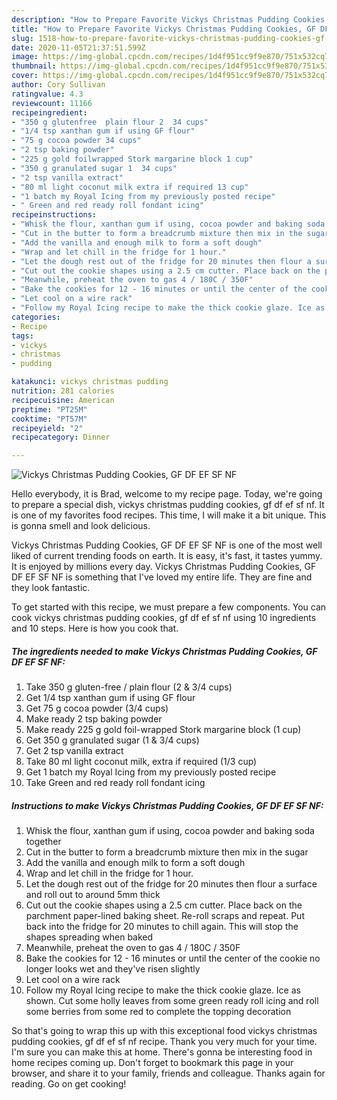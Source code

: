 ```yaml
---
description: "How to Prepare Favorite Vickys Christmas Pudding Cookies, GF DF EF SF NF"
title: "How to Prepare Favorite Vickys Christmas Pudding Cookies, GF DF EF SF NF"
slug: 1518-how-to-prepare-favorite-vickys-christmas-pudding-cookies-gf-df-ef-sf-nf
date: 2020-11-05T21:37:51.599Z
image: https://img-global.cpcdn.com/recipes/1d4f951cc9f9e870/751x532cq70/vickys-christmas-pudding-cookies-gf-df-ef-sf-nf-recipe-main-photo.jpg
thumbnail: https://img-global.cpcdn.com/recipes/1d4f951cc9f9e870/751x532cq70/vickys-christmas-pudding-cookies-gf-df-ef-sf-nf-recipe-main-photo.jpg
cover: https://img-global.cpcdn.com/recipes/1d4f951cc9f9e870/751x532cq70/vickys-christmas-pudding-cookies-gf-df-ef-sf-nf-recipe-main-photo.jpg
author: Cory Sullivan
ratingvalue: 4.3
reviewcount: 11166
recipeingredient:
- "350 g glutenfree  plain flour 2  34 cups"
- "1/4 tsp xanthan gum if using GF flour"
- "75 g cocoa powder 34 cups"
- "2 tsp baking powder"
- "225 g gold foilwrapped Stork margarine block 1 cup"
- "350 g granulated sugar 1  34 cups"
- "2 tsp vanilla extract"
- "80 ml light coconut milk extra if required 13 cup"
- "1 batch my Royal Icing from my previously posted recipe"
- " Green and red ready roll fondant icing"
recipeinstructions:
- "Whisk the flour, xanthan gum if using, cocoa powder and baking soda together"
- "Cut in the butter to form a breadcrumb mixture then mix in the sugar"
- "Add the vanilla and enough milk to form a soft dough"
- "Wrap and let chill in the fridge for 1 hour."
- "Let the dough rest out of the fridge for 20 minutes then flour a surface and roll out to around 5mm thick"
- "Cut out the cookie shapes using a 2.5 cm cutter. Place back on the parchment paper-lined baking sheet. Re-roll scraps and repeat. Put back into the fridge for 20 minutes to chill again. This will stop the shapes spreading when baked"
- "Meanwhile, preheat the oven to gas 4 / 180C / 350F"
- "Bake the cookies for 12 - 16 minutes or until the center of the cookie no longer looks wet and they&#39;ve risen slightly"
- "Let cool on a wire rack"
- "Follow my Royal Icing recipe to make the thick cookie glaze. Ice as shown. Cut some holly leaves from some green ready roll icing and roll some berries from some red to complete the topping decoration"
categories:
- Recipe
tags:
- vickys
- christmas
- pudding

katakunci: vickys christmas pudding 
nutrition: 281 calories
recipecuisine: American
preptime: "PT25M"
cooktime: "PT57M"
recipeyield: "2"
recipecategory: Dinner

---
```



![Vickys Christmas Pudding Cookies, GF DF EF SF NF](https://img-global.cpcdn.com/recipes/1d4f951cc9f9e870/751x532cq70/vickys-christmas-pudding-cookies-gf-df-ef-sf-nf-recipe-main-photo.jpg)

Hello everybody, it is Brad, welcome to my recipe page. Today, we're going to prepare a special dish, vickys christmas pudding cookies, gf df ef sf nf. It is one of my favorites food recipes. This time, I will make it a bit unique. This is gonna smell and look delicious.

Vickys Christmas Pudding Cookies, GF DF EF SF NF is one of the most well liked of current trending foods on earth. It is easy, it's fast, it tastes yummy. It is enjoyed by millions every day. Vickys Christmas Pudding Cookies, GF DF EF SF NF is something that I've loved my entire life. They are fine and they look fantastic.




To get started with this recipe, we must prepare a few components. You can cook vickys christmas pudding cookies, gf df ef sf nf using 10 ingredients and 10 steps. Here is how you cook that.

<!--inarticleads1-->

##### The ingredients needed to make Vickys Christmas Pudding Cookies, GF DF EF SF NF:

1. Take 350 g gluten-free / plain flour (2 &amp; 3/4 cups)
1. Get 1/4 tsp xanthan gum if using GF flour
1. Get 75 g cocoa powder (3/4 cups)
1. Make ready 2 tsp baking powder
1. Make ready 225 g gold foil-wrapped Stork margarine block (1 cup)
1. Get 350 g granulated sugar (1 &amp; 3/4 cups)
1. Get 2 tsp vanilla extract
1. Take 80 ml light coconut milk, extra if required (1/3 cup)
1. Get 1 batch my Royal Icing from my previously posted recipe
1. Take  Green and red ready roll fondant icing




<!--inarticleads2-->

##### Instructions to make Vickys Christmas Pudding Cookies, GF DF EF SF NF:

1. Whisk the flour, xanthan gum if using, cocoa powder and baking soda together
1. Cut in the butter to form a breadcrumb mixture then mix in the sugar
1. Add the vanilla and enough milk to form a soft dough
1. Wrap and let chill in the fridge for 1 hour.
1. Let the dough rest out of the fridge for 20 minutes then flour a surface and roll out to around 5mm thick
1. Cut out the cookie shapes using a 2.5 cm cutter. Place back on the parchment paper-lined baking sheet. Re-roll scraps and repeat. Put back into the fridge for 20 minutes to chill again. This will stop the shapes spreading when baked
1. Meanwhile, preheat the oven to gas 4 / 180C / 350F
1. Bake the cookies for 12 - 16 minutes or until the center of the cookie no longer looks wet and they&#39;ve risen slightly
1. Let cool on a wire rack
1. Follow my Royal Icing recipe to make the thick cookie glaze. Ice as shown. Cut some holly leaves from some green ready roll icing and roll some berries from some red to complete the topping decoration




So that's going to wrap this up with this exceptional food vickys christmas pudding cookies, gf df ef sf nf recipe. Thank you very much for your time. I'm sure you can make this at home. There's gonna be interesting food in home recipes coming up. Don't forget to bookmark this page in your browser, and share it to your family, friends and colleague. Thanks again for reading. Go on get cooking!
